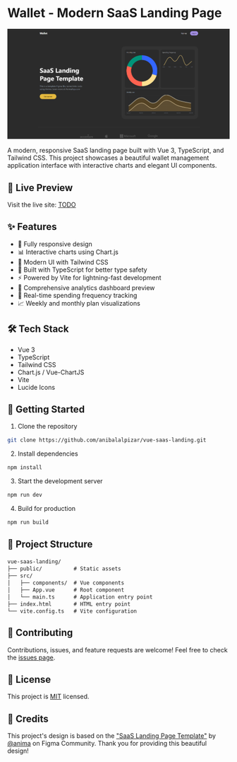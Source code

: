 # Wallet - Modern SaaS Landing Page

![Wallet Landing Page Preview](/public/images/preview.png)

A modern, responsive SaaS landing page built with Vue 3, TypeScript, and Tailwind CSS. This project showcases a beautiful wallet management application interface with interactive charts and elegant UI components.

## 🚀 Live Preview

Visit the live site: [TODO](https:todo.com)

## ✨ Features

- 📱 Fully responsive design
- 📊 Interactive charts using Chart.js
- 🎨 Modern UI with Tailwind CSS
- 💪 Built with TypeScript for better type safety
- ⚡ Powered by Vite for lightning-fast development
- 🎯 Comprehensive analytics dashboard preview
- 🔄 Real-time spending frequency tracking
- 📈 Weekly and monthly plan visualizations

## 🛠️ Tech Stack

- Vue 3
- TypeScript
- Tailwind CSS
- Chart.js / Vue-ChartJS
- Vite
- Lucide Icons

## 🚀 Getting Started

1. Clone the repository
```bash
git clone https://github.com/anibalalpizar/vue-saas-landing.git
```

2. Install dependencies
```bash
npm install
```

3. Start the development server
```bash
npm run dev
```

4. Build for production
```bash
npm run build
```

## 📁 Project Structure

```
vue-saas-landing/
├── public/          # Static assets
├── src/
│   ├── components/  # Vue components
│   ├── App.vue      # Root component
│   └── main.ts      # Application entry point
├── index.html       # HTML entry point
└── vite.config.ts   # Vite configuration
```

## 🤝 Contributing

Contributions, issues, and feature requests are welcome! Feel free to check the [issues page](https://github.com/anibalalpizar/vue-saas-landing/issues).

## 📝 License

This project is [MIT](LICENSE) licensed.

## 🙏 Credits

This project's design is based on the ["SaaS Landing Page Template"](https://www.figma.com/community/file/1091046863319888542) by [@anima](https://www.figma.com/@anima) on Figma Community. Thank you for providing this beautiful design!